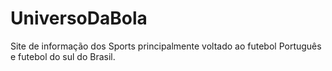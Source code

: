# UniversoDaBola
Site de informação dos Sports principalmente voltado ao futebol Português e futebol do sul do Brasil.
